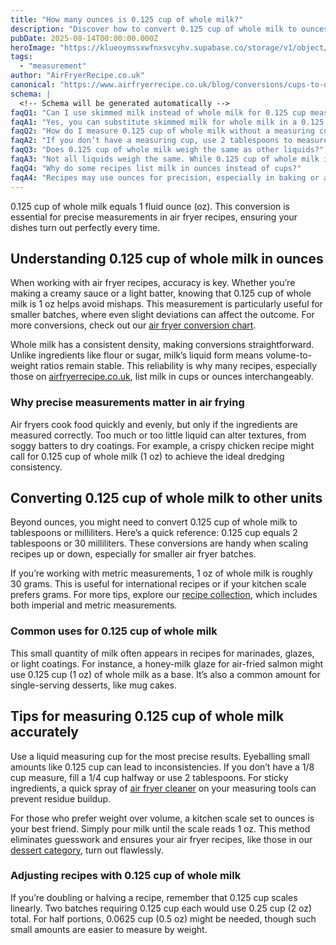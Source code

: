 ```yaml
---
title: "How many ounces is 0.125 cup of whole milk?"
description: "Discover how to convert 0.125 cup of whole milk to ounces for perfect air fryer recipes every time."
pubDate: 2025-08-14T00:00:00.000Z
heroImage: "https://klueoymssxwfnxsvcyhv.supabase.co/storage/v1/object/public/Shmucket/how-many-ounces-is-0-125-cup-of-whole-milk.webp"
tags:
  - "measurement"
author: "AirFryerRecipe.co.uk"
canonical: "https://www.airfryerrecipe.co.uk/blog/conversions/cups-to-ounces/how-many-ounces-is-0-125-cup-of-whole-milk"
schema: |
  <!-- Schema will be generated automatically -->
faqQ1: "Can I use skimmed milk instead of whole milk for 0.125 cup measurements?"
faqA1: "Yes, you can substitute skimmed milk for whole milk in a 0.125 cup measurement, as the volume remains the same (1 oz). However, skimmed milk has less fat, which may slightly affect the texture of your air fryer dishes, especially in recipes like batters or creamy sauces."
faqQ2: "How do I measure 0.125 cup of whole milk without a measuring cup?"
faqA2: "If you don’t have a measuring cup, use 2 tablespoons to measure 0.125 cup of whole milk. Alternatively, a kitchen scale set to ounces will show 1 oz for the same amount. These methods ensure accuracy for air fryer recipes."
faqQ3: "Does 0.125 cup of whole milk weigh the same as other liquids?"
faqA3: "Not all liquids weigh the same. While 0.125 cup of whole milk is 1 oz, denser liquids like heavy cream will weigh slightly more. Always check specific conversions for ingredients like oils or syrups in air fryer recipes."
faqQ4: "Why do some recipes list milk in ounces instead of cups?"
faqA4: "Recipes may use ounces for precision, especially in baking or air frying, where small measurement errors can impact results. Ounces provide a consistent weight measurement, whereas cup sizes can vary slightly based on how the ingredient is packed or poured."
---
```

<p>0.125 cup of whole milk equals 1 fluid ounce (oz). This conversion is essential for precise measurements in air fryer recipes, ensuring your dishes turn out perfectly every time.</p>

<h2>Understanding 0.125 cup of whole milk in ounces</h2>  
<p>When working with air fryer recipes, accuracy is key. Whether you’re making a creamy sauce or a light batter, knowing that 0.125 cup of whole milk is 1 oz helps avoid mishaps. This measurement is particularly useful for smaller batches, where even slight deviations can affect the outcome. For more conversions, check out our <a href=https://www.airfryerrecipe.co.uk/air-fryer-conversion-chart>air fryer conversion chart</a>.</p>  

<p>Whole milk has a consistent density, making conversions straightforward. Unlike ingredients like flour or sugar, milk’s liquid form means volume-to-weight ratios remain stable. This reliability is why many recipes, especially those on <a href=https://www.airfryerrecipe.co.uk>airfryerrecipe.co.uk</a>, list milk in cups or ounces interchangeably.</p>  

<h3>Why precise measurements matter in air frying</h3>  
<p>Air fryers cook food quickly and evenly, but only if the ingredients are measured correctly. Too much or too little liquid can alter textures, from soggy batters to dry coatings. For example, a crispy chicken recipe might call for 0.125 cup of whole milk (1 oz) to achieve the ideal dredging consistency.</p>  

<h2>Converting 0.125 cup of whole milk to other units</h2>  
<p>Beyond ounces, you might need to convert 0.125 cup of whole milk to tablespoons or milliliters. Here’s a quick reference: 0.125 cup equals 2 tablespoons or 30 milliliters. These conversions are handy when scaling recipes up or down, especially for smaller air fryer batches.</p>  

<p>If you’re working with metric measurements, 1 oz of whole milk is roughly 30 grams. This is useful for international recipes or if your kitchen scale prefers grams. For more tips, explore our <a href=https://www.airfryerrecipe.co.uk/recipes>recipe collection</a>, which includes both imperial and metric measurements.</p>  

<h3>Common uses for 0.125 cup of whole milk</h3>  
<p>This small quantity of milk often appears in recipes for marinades, glazes, or light coatings. For instance, a honey-milk glaze for air-fried salmon might use 0.125 cup (1 oz) of whole milk as a base. It’s also a common amount for single-serving desserts, like mug cakes.</p>  

<h2>Tips for measuring 0.125 cup of whole milk accurately</h2>  
<p>Use a liquid measuring cup for the most precise results. Eyeballing small amounts like 0.125 cup can lead to inconsistencies. If you don’t have a 1/8 cup measure, fill a 1/4 cup halfway or use 2 tablespoons. For sticky ingredients, a quick spray of <a href=https://www.airfryerrecipe.co.uk/air-fryer-cleaner>air fryer cleaner</a> on your measuring tools can prevent residue buildup.</p>  

<p>For those who prefer weight over volume, a kitchen scale set to ounces is your best friend. Simply pour milk until the scale reads 1 oz. This method eliminates guesswork and ensures your air fryer recipes, like those in our <a href=https://www.airfryerrecipe.co.uk/recipe-category/dessert>dessert category</a>, turn out flawlessly.</p>  

<h3>Adjusting recipes with 0.125 cup of whole milk</h3>  
<p>If you’re doubling or halving a recipe, remember that 0.125 cup scales linearly. Two batches requiring 0.125 cup each would use 0.25 cup (2 oz) total. For half portions, 0.0625 cup (0.5 oz) might be needed, though such small amounts are easier to measure by weight.</p>
